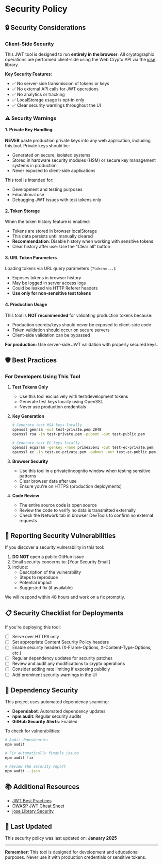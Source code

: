 # Security Policy

## 🔒 Security Considerations

### Client-Side Security

This JWT tool is designed to run **entirely in the browser**. All cryptographic operations are performed client-side using the Web Crypto API via the [jose](https://github.com/panva/jose) library.

**Key Security Features:**

- ✅ No server-side transmission of tokens or keys
- ✅ No external API calls for JWT operations
- ✅ No analytics or tracking
- ✅ LocalStorage usage is opt-in only
- ✅ Clear security warnings throughout the UI

### ⚠️ Security Warnings

#### 1. Private Key Handling

**NEVER** paste production private keys into any web application, including this tool. Private keys should be:

- Generated on secure, isolated systems
- Stored in hardware security modules (HSM) or secure key management systems in production
- Never exposed to client-side applications

This tool is intended for:

- Development and testing purposes
- Educational use
- Debugging JWT issues with test tokens only

#### 2. Token Storage

When the token history feature is enabled:

- Tokens are stored in browser localStorage
- This data persists until manually cleared
- **Recommendation**: Disable history when working with sensitive tokens
- Clear history after use: Use the "Clear all" button

#### 3. URL Token Parameters

Loading tokens via URL query parameters (`?token=...`):

- Exposes tokens in browser history
- May be logged in server access logs
- Could be leaked via HTTP Referer headers
- **Use only for non-sensitive test tokens**

#### 4. Production Usage

This tool is **NOT recommended** for validating production tokens because:

- Production secrets/keys should never be exposed to client-side code
- Token validation should occur on secure servers
- Client-side validation can be bypassed

**For production:** Use server-side JWT validation with properly secured keys.

## 🛡️ Best Practices

### For Developers Using This Tool

1. **Test Tokens Only**
   - Use this tool exclusively with test/development tokens
   - Generate test keys locally using OpenSSL
   - Never use production credentials

2. **Key Generation**

   ```bash
   # Generate test RSA keys locally
   openssl genrsa -out test-private.pem 2048
   openssl rsa -in test-private.pem -pubout -out test-public.pem

   # Generate test EC keys locally
   openssl ecparam -genkey -name prime256v1 -out test-ec-private.pem
   openssl ec -in test-ec-private.pem -pubout -out test-ec-public.pem
   ```

3. **Browser Security**
   - Use this tool in a private/incognito window when testing sensitive patterns
   - Clear browser data after use
   - Ensure you're on HTTPS (production deployments)

4. **Code Review**
   - The entire source code is open source
   - Review the code to verify no data is transmitted externally
   - Check the Network tab in browser DevTools to confirm no external requests

## 🐛 Reporting Security Vulnerabilities

If you discover a security vulnerability in this tool:

1. **DO NOT** open a public GitHub issue
2. Email security concerns to: [Your Security Email]
3. Include:
   - Description of the vulnerability
   - Steps to reproduce
   - Potential impact
   - Suggested fix (if available)

We will respond within 48 hours and work on a fix promptly.

## 📋 Security Checklist for Deployments

If you're deploying this tool:

- [ ] Serve over HTTPS only
- [ ] Set appropriate Content Security Policy headers
- [ ] Enable security headers (X-Frame-Options, X-Content-Type-Options, etc.)
- [ ] Regular dependency updates for security patches
- [ ] Review and audit any modifications to crypto operations
- [ ] Consider adding rate limiting if exposing publicly
- [ ] Add prominent security warnings in the UI

## 🔄 Dependency Security

This project uses automated dependency scanning:

- **Dependabot**: Automated dependency updates
- **npm audit**: Regular security audits
- **GitHub Security Alerts**: Enabled

To check for vulnerabilities:

```bash
# Audit dependencies
npm audit

# Fix automatically fixable issues
npm audit fix

# Review the security report
npm audit --json
```

## 📚 Additional Resources

- [JWT Best Practices](https://tools.ietf.org/html/rfc8725)
- [OWASP JWT Cheat Sheet](https://cheatsheetseries.owasp.org/cheatsheets/JSON_Web_Token_for_Java_Cheat_Sheet.html)
- [jose Library Security](https://github.com/panva/jose#security)

## 📅 Last Updated

This security policy was last updated on: **January 2025**

---

**Remember**: This tool is designed for development and educational purposes. Never use it with production credentials or sensitive tokens.
